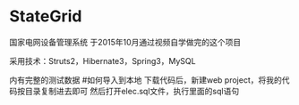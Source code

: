# StateGrid

国家电网设备管理系统
于2015年10月通过视频自学做完的这个项目

采用技术：Struts2，Hibernate3，Spring3，MySQL

内有完整的测试数据
#如何导入到本地
下载代码后，新建web project，将我的代码按目录复制进去即可
然后打开elec.sql文件，执行里面的sql语句
